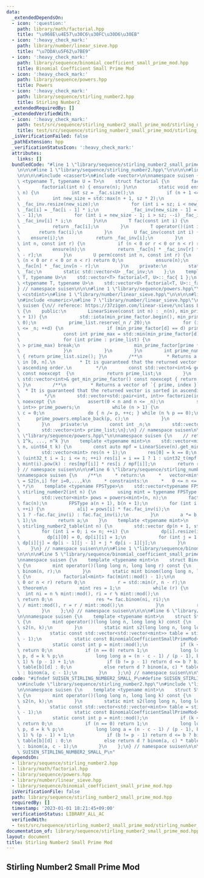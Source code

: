 ```yaml
---
data:
  _extendedDependsOn:
  - icon: ':question:'
    path: library/math/factorial.hpp
    title: "\u968E\u4E57\u30C6\u30FC\u30D6\u30EB"
  - icon: ':heavy_check_mark:'
    path: library/number/linear_sieve.hpp
    title: "\u7DDA\u5F62\u7BE9"
  - icon: ':heavy_check_mark:'
    path: library/sequence/binomial_coefficient_small_prime_mod.hpp
    title: Binomial Coefficient Small Prime Mod
  - icon: ':heavy_check_mark:'
    path: library/sequence/powers.hpp
    title: Powers
  - icon: ':heavy_check_mark:'
    path: library/sequence/stirling_number2.hpp
    title: Stirling Number2
  _extendedRequiredBy: []
  _extendedVerifiedWith:
  - icon: ':heavy_check_mark:'
    path: test/src/sequence/stirling_number2_small_prime_mod/stirling_number_of_the_second_kind_small_p_large_n.test.cpp
    title: test/src/sequence/stirling_number2_small_prime_mod/stirling_number_of_the_second_kind_small_p_large_n.test.cpp
  _isVerificationFailed: false
  _pathExtension: hpp
  _verificationStatusIcon: ':heavy_check_mark:'
  attributes:
    links: []
  bundledCode: "#line 1 \"library/sequence/stirling_number2_small_prime_mod.hpp\"\n\
    \n\n\n#line 1 \"library/sequence/stirling_number2.hpp\"\n\n\n\n#line 1 \"library/math/factorial.hpp\"\
    \n\n\n\n#include <cassert>\n#include <vector>\n\nnamespace suisen {\n    template\
    \ <typename T, typename U = T>\n    struct factorial {\n        factorial() {}\n\
    \        factorial(int n) { ensure(n); }\n\n        static void ensure(const int\
    \ n) {\n            int sz = _fac.size();\n            if (n + 1 <= sz) return;\n\
    \            int new_size = std::max(n + 1, sz * 2);\n            _fac.resize(new_size),\
    \ _fac_inv.resize(new_size);\n            for (int i = sz; i < new_size; ++i)\
    \ _fac[i] = _fac[i - 1] * i;\n            _fac_inv[new_size - 1] = U(1) / _fac[new_size\
    \ - 1];\n            for (int i = new_size - 1; i > sz; --i) _fac_inv[i - 1] =\
    \ _fac_inv[i] * i;\n        }\n\n        T fac(const int i) {\n            ensure(i);\n\
    \            return _fac[i];\n        }\n        T operator()(int i) {\n     \
    \       return fac(i);\n        }\n        U fac_inv(const int i) {\n        \
    \    ensure(i);\n            return _fac_inv[i];\n        }\n        U binom(const\
    \ int n, const int r) {\n            if (n < 0 or r < 0 or n < r) return 0;\n\
    \            ensure(n);\n            return _fac[n] * _fac_inv[r] * _fac_inv[n\
    \ - r];\n        }\n        U perm(const int n, const int r) {\n            if\
    \ (n < 0 or r < 0 or n < r) return 0;\n            ensure(n);\n            return\
    \ _fac[n] * _fac_inv[n - r];\n        }\n    private:\n        static std::vector<T>\
    \ _fac;\n        static std::vector<U> _fac_inv;\n    };\n    template <typename\
    \ T, typename U>\n    std::vector<T> factorial<T, U>::_fac{ 1 };\n    template\
    \ <typename T, typename U>\n    std::vector<U> factorial<T, U>::_fac_inv{ 1 };\n\
    } // namespace suisen\n\n\n#line 1 \"library/sequence/powers.hpp\"\n\n\n\n#include\
    \ <cstdint>\n#line 1 \"library/number/linear_sieve.hpp\"\n\n\n\n#line 5 \"library/number/linear_sieve.hpp\"\
    \n#include <numeric>\n#line 7 \"library/number/linear_sieve.hpp\"\n\nnamespace\
    \ suisen {\n// referece: https://37zigen.com/linear-sieve/\nclass LinearSieve\
    \ {\n    public:\n        LinearSieve(const int n) : _n(n), min_prime_factor(std::vector<int>(n\
    \ + 1)) {\n            std::iota(min_prime_factor.begin(), min_prime_factor.end(),\
    \ 0);\n            prime_list.reserve(_n / 20);\n            for (int d = 2; d\
    \ <= _n; ++d) {\n                if (min_prime_factor[d] == d) prime_list.push_back(d);\n\
    \                const int prime_max = std::min(min_prime_factor[d], _n / d);\n\
    \                for (int prime : prime_list) {\n                    if (prime\
    \ > prime_max) break;\n                    min_prime_factor[prime * d] = prime;\n\
    \                }\n            }\n        }\n        int prime_num() const noexcept\
    \ { return prime_list.size(); }\n        /**\n         * Returns a vector of primes\
    \ in [0, n].\n         * It is guaranteed that the returned vector is sorted in\
    \ ascending order.\n         */\n        const std::vector<int>& get_prime_list()\
    \ const noexcept  {\n            return prime_list;\n        }\n        const\
    \ std::vector<int>& get_min_prime_factor() const noexcept { return min_prime_factor;\
    \ }\n        /**\n         * Returns a vector of `{ prime, index }`.\n       \
    \  * It is guaranteed that the returned vector is sorted in ascending order.\n\
    \         */\n        std::vector<std::pair<int, int>> factorize(int n) const\
    \ noexcept {\n            assert(0 < n and n <= _n);\n            std::vector<std::pair<int,\
    \ int>> prime_powers;\n            while (n > 1) {\n                int p = min_prime_factor[n],\
    \ c = 0;\n                do { n /= p, ++c; } while (n % p == 0);\n          \
    \      prime_powers.emplace_back(p, c);\n            }\n            return prime_powers;\n\
    \        }\n    private:\n        const int _n;\n        std::vector<int> min_prime_factor;\n\
    \        std::vector<int> prime_list;\n};\n} // namespace suisen\n\n\n#line 6\
    \ \"library/sequence/powers.hpp\"\n\nnamespace suisen {\n    // returns { 0^k,\
    \ 1^k, ..., n^k }\n    template <typename mint>\n    std::vector<mint> powers(uint32_t\
    \ n, uint64_t k) {\n        const auto mpf = LinearSieve(n).get_min_prime_factor();\n\
    \        std::vector<mint> res(n + 1);\n        res[0] = k == 0;\n        for\
    \ (uint32_t i = 1; i <= n; ++i) res[i] = i == 1 ? 1 : uint32_t(mpf[i]) == i ?\
    \ mint(i).pow(k) : res[mpf[i]] * res[i / mpf[i]];\n        return res;\n    }\n\
    } // namespace suisen\n\n\n#line 6 \"library/sequence/stirling_number2.hpp\"\n\
    \nnamespace suisen {\n    /**\n     * return:\n     *   vector<mint> v s.t. v[i]\
    \ = S2[n,i] for i=0,...,k\n     * constraints:\n     *   0 <= n <= 10^6\n    \
    \ */\n    template <typename FPSType>\n    std::vector<typename FPSType::value_type>\
    \ stirling_number2(int n) {\n        using mint = typename FPSType::value_type;\n\
    \        std::vector<mint> pows = powers<mint>(n, n);\n        factorial<mint>\
    \ fac(n);\n        FPSType a(n + 1), b(n + 1);\n        for (int i = 0; i <= n;\
    \ ++i) {\n            a[i] = pows[i] * fac.fac_inv(i);\n            b[i] = i &\
    \ 1 ? -fac.fac_inv(i) : fac.fac_inv(i);\n        }\n        a *= b, a.cut(n +\
    \ 1);\n        return a;\n    }\n    template <typename mint>\n    std::vector<std::vector<mint>>\
    \ stirling_number2_table(int n) {\n        std::vector dp(n + 1, std::vector<mint>{});\n\
    \        for (int i = 0; i <= n; ++i) {\n            dp[i].resize(i + 1);\n  \
    \          dp[i][0] = 0, dp[i][i] = 1;\n            for (int j = 1; j < i; ++j)\
    \ dp[i][j] = dp[i - 1][j - 1] + j * dp[i - 1][j];\n        }\n        return dp;\n\
    \    }\n} // namespace suisen\n\n\n#line 1 \"library/sequence/binomial_coefficient_small_prime_mod.hpp\"\
    \n\n\n\n#line 5 \"library/sequence/binomial_coefficient_small_prime_mod.hpp\"\n\
    \nnamespace suisen {\n    template <typename mint>\n    struct BinomialCoefficientSmallPrimeMod\
    \ {\n        mint operator()(long long n, long long r) const {\n            return\
    \ binom(n, r);\n        }\n        static mint binom(long long n, long long r)\
    \ {\n            factorial<mint> fac(mint::mod() - 1);\n\n            if (r <\
    \ 0 or n < r) return 0;\n            r = std::min(r, n - r);\n            // Lucas's\
    \ theorem\n            mint res = 1;\n            while (r) {\n              \
    \  int ni = n % mint::mod(), ri = r % mint::mod();\n                if (ni < ri)\
    \ return 0;\n                res *= fac.binom(ni, ri);\n                n = n\
    \ / mint::mod(), r = r / mint::mod();\n            }\n            return res;\n\
    \        }\n    };\n} // namespace suisen\n\n\n\n#line 6 \"library/sequence/stirling_number2_small_prime_mod.hpp\"\
    \n\nnamespace suisen {\n    template <typename mint>\n    struct StirlingNumber2SmallPrimeMod\
    \ {\n        mint operator()(long long n, long long k) const {\n            return\
    \ s2(n, k);\n        }\n        static mint s2(long long n, long long k) {\n \
    \           static const std::vector<std::vector<mint>> table = stirling_number2_table<mint>(mint::mod()\
    \ - 1);\n            static const BinomialCoefficientSmallPrimeMod<mint> binom{};\n\
    \            static const int p = mint::mod();\n            if (k < 0 or n < k)\
    \ return 0;\n            if (n == 0) return 1;\n            long long c = k /\
    \ p, d = k % p;\n            long long a = (n - c - 1) / (p - 1), b = (n - c -\
    \ 1) % (p - 1) + 1;\n            if (b != p - 1) return d <= b ? binom(a, c) *\
    \ table[b][d] : 0;\n            else return d ? binom(a, c) * table[p - 1][d]\
    \ : binom(a, c - 1);\n        }\n    };\n} // namespace suisen\n\n\n\n"
  code: "#ifndef SUISEN_STIRLING_NUMBER2_SMALL_P\n#define SUISEN_STIRLING_NUMBER2_SMALL_P\n\
    \n#include \"library/sequence/stirling_number2.hpp\"\n#include \"library/sequence/binomial_coefficient_small_prime_mod.hpp\"\
    \n\nnamespace suisen {\n    template <typename mint>\n    struct StirlingNumber2SmallPrimeMod\
    \ {\n        mint operator()(long long n, long long k) const {\n            return\
    \ s2(n, k);\n        }\n        static mint s2(long long n, long long k) {\n \
    \           static const std::vector<std::vector<mint>> table = stirling_number2_table<mint>(mint::mod()\
    \ - 1);\n            static const BinomialCoefficientSmallPrimeMod<mint> binom{};\n\
    \            static const int p = mint::mod();\n            if (k < 0 or n < k)\
    \ return 0;\n            if (n == 0) return 1;\n            long long c = k /\
    \ p, d = k % p;\n            long long a = (n - c - 1) / (p - 1), b = (n - c -\
    \ 1) % (p - 1) + 1;\n            if (b != p - 1) return d <= b ? binom(a, c) *\
    \ table[b][d] : 0;\n            else return d ? binom(a, c) * table[p - 1][d]\
    \ : binom(a, c - 1);\n        }\n    };\n} // namespace suisen\n\n\n#endif //\
    \ SUISEN_STIRLING_NUMBER2_SMALL_P\n"
  dependsOn:
  - library/sequence/stirling_number2.hpp
  - library/math/factorial.hpp
  - library/sequence/powers.hpp
  - library/number/linear_sieve.hpp
  - library/sequence/binomial_coefficient_small_prime_mod.hpp
  isVerificationFile: false
  path: library/sequence/stirling_number2_small_prime_mod.hpp
  requiredBy: []
  timestamp: '2023-01-01 18:21:45+09:00'
  verificationStatus: LIBRARY_ALL_AC
  verifiedWith:
  - test/src/sequence/stirling_number2_small_prime_mod/stirling_number_of_the_second_kind_small_p_large_n.test.cpp
documentation_of: library/sequence/stirling_number2_small_prime_mod.hpp
layout: document
title: Stirling Number2 Small Prime Mod
---
```

## Stirling Number2 Small Prime Mod
